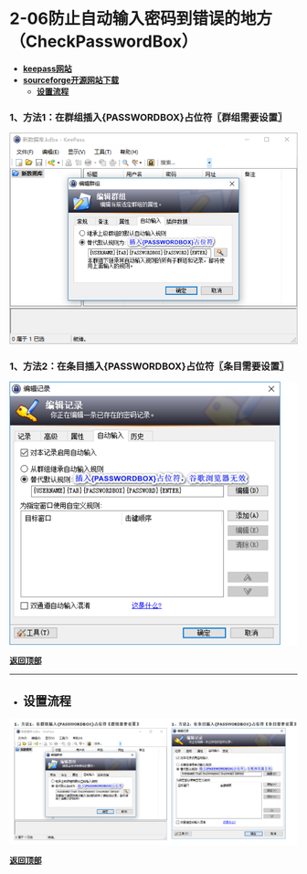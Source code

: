 # <a name="锚点0"></a>2-06防止自动输入密码到错误的地方（CheckPasswordBox）
- [**keepass网站**](https://keepass.info/plugins.html#chkpwbox)
- [**sourceforge开源网站下载**](https://sourceforge.net/projects/checkpasswordbox/files/)
	- <a href="#锚点1">**设置流程**</a>
### 1、方法1：在群组插入{PASSWORDBOX}占位符〖群组需要设置〗
<p><img src="/图片/2-06防止自动输入密码到错误的地方（CheckPasswordBox）/1、方法1：在群组插入{PASSWORDBOX}占位符〖群组需要设置〗.png" alt="/图片/2-06防止自动输入密码到错误的地方（CheckPasswordBox）/1、方法1：在群组插入{PASSWORDBOX}占位符〖群组需要设置〗.png"/></p>

### 1、方法2：在条目插入{PASSWORDBOX}占位符〖条目需要设置〗
<p><img src="/图片/2-06防止自动输入密码到错误的地方（CheckPasswordBox）/1、方法2：在条目插入{PASSWORDBOX}占位符〖条目需要设置〗.png" alt="/图片/2-06防止自动输入密码到错误的地方（CheckPasswordBox）/1、方法2：在条目插入{PASSWORDBOX}占位符〖条目需要设置〗.png"/></p>

<a name="锚点1"></a><a href="#锚点0">**返回顶部**</a>
______________________________________________________________________________
- ## 设置流程
<p><img src="/图片/2-06防止自动输入密码到错误的地方（CheckPasswordBox）/设置流程.png" alt="/图片/2-06防止自动输入密码到错误的地方（CheckPasswordBox）/设置流程.png"/></p>

<a href="#锚点0">**返回顶部**</a>
